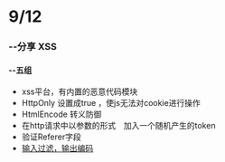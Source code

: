 # 9/12

### --分享 XSS 

#### 	--五组

- xss平台，有内置的恶意代码模块
- HttpOnly 设置成true ，使js无法对cookie进行操作
- HtmlEncode 转义防御
- 在http请求中以参数的形式　加入一个随机产生的token
- 验证Referer字段
- <u>输入过滤，输出编码</u>